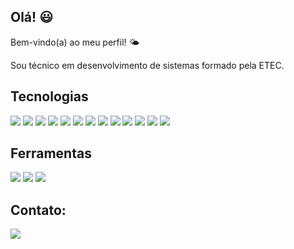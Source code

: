 <p align="center>
 <img src="banner.png">
</p>

## Olá! :smiley:
Bem-vindo(a) ao meu perfil! 🌤️

Sou técnico em desenvolvimento de sistemas formado pela ETEC.


## Tecnologias
<p>
 <img src=https://img.shields.io/badge/c%23-%23239120.svg?style=for-the-badge&logo=csharp&logoColor=white/>
 <img src=https://img.shields.io/badge/.NET-5C2D91?style=for-the-badge&logo=.net&logoColor=white/>
 <img src=https://img.shields.io/badge/c-%2300599C.svg?style=for-the-badge&logo=c&logoColor=white/>
 <img src=https://img.shields.io/badge/php-%23777BB4.svg?style=for-the-badge&logo=php&logoColor=white/>
 <img src=https://img.shields.io/badge/laravel-%23FF2D20.svg?style=for-the-badge&logo=laravel&logoColor=white/>
 <img src=https://img.shields.io/badge/mysql-4479A1.svg?style=for-the-badge&logo=mysql&logoColor=white/>
 <img src=https://img.shields.io/badge/sqlite-%2307405e.svg?style=for-the-badge&logo=sqlite&logoColor=white/>
 <img src=https://img.shields.io/badge/html5-%23E34F26.svg?style=for-the-badge&logo=html5&logoColor=white/>
 <img src=https://img.shields.io/badge/css3-%231572B6.svg?style=for-the-badge&logo=css3&logoColor=white/>
 <img src=https://img.shields.io/badge/javascript-%23323330.svg?style=for-the-badge&logo=javascript&logoColor=%23F7DF1E/>
 <img src=https://img.shields.io/badge/bootstrap-%238511FA.svg?style=for-the-badge&logo=bootstrap&logoColor=white/>
 <img src=https://img.shields.io/badge/Ionic-%233880FF.svg?style=for-the-badge&logo=Ionic&logoColor=white/>
 <img src=https://img.shields.io/badge/react-%2320232a.svg?style=for-the-badge&logo=react&logoColor=%2361DAFB/>
</p>

 ## Ferramentas
 <p>
 <img src=https://img.shields.io/badge/Gimp-657D8B?style=for-the-badge&logo=gimp&logoColor=FFFFFF/>
 <img src=https://img.shields.io/badge/figma-%23F24E1E.svg?style=for-the-badge&logo=figma&logoColor=white/>
 <img src=https://img.shields.io/badge/Inkscape-e0e0e0?style=for-the-badge&logo=inkscape&logoColor=080A13/>
 </p>


 
## Contato:
  <a href="https://www.linkedin.com/in/lincoln-vinícius/">
     <img src=https://img.shields.io/badge/linkedin-%230077B5.svg?style=for-the-badge&logo=linkedin&logoColor=white/>
  </a>

